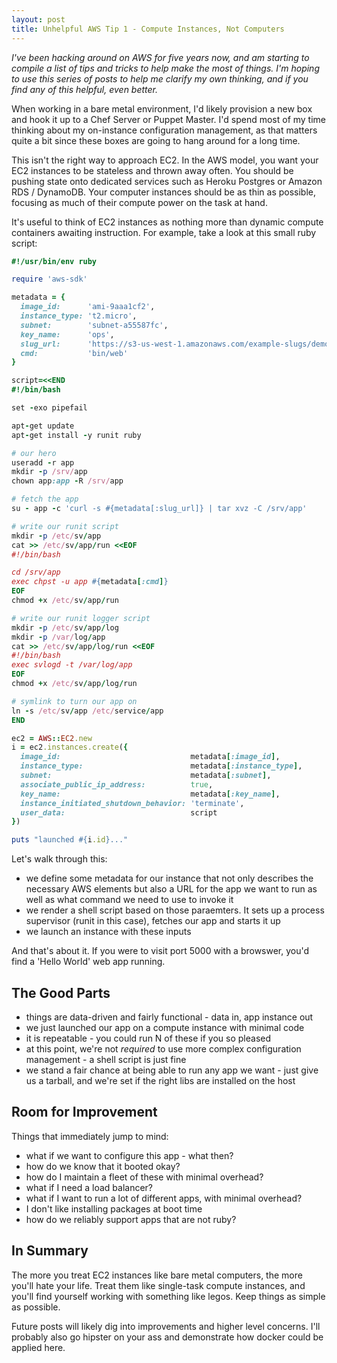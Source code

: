 ```yaml
---
layout: post
title: Unhelpful AWS Tip 1 - Compute Instances, Not Computers
---
```


*I've been hacking around on AWS for five years now, and am starting to compile a list of tips and tricks to help make the most of things.  I'm hoping to use this series of posts to help me clarify my own thinking, and if you find any of this helpful, even better.*

When working in a bare metal environment, I'd likely provision a new box and hook it up to a Chef Server or Puppet Master.  I'd spend most of my time thinking about my on-instance configuration management, as that matters quite a bit since these boxes are going to hang around for a long time.

This isn't the right way to approach EC2.  In the AWS model, you want your EC2 instances to be stateless and thrown away often.  You should be pushing state onto dedicated services such as Heroku Postgres or Amazon RDS / DynamoDB.  Your computer instances should be as thin as possible, focusing as much of their compute power on the task at hand.

It's useful to think of EC2 instances as nothing more than dynamic compute containers awaiting instruction.  For example, take a look at this small ruby script:

```rb
#!/usr/bin/env ruby

require 'aws-sdk'

metadata = {
  image_id:      'ami-9aaa1cf2',
  instance_type: 't2.micro',
  subnet:        'subnet-a55587fc',
  key_name:      'ops',
  slug_url:      'https://s3-us-west-1.amazonaws.com/example-slugs/demo.tar.gz',
  cmd:           'bin/web'
}

script=<<END
#!/bin/bash

set -exo pipefail

apt-get update
apt-get install -y runit ruby

# our hero
useradd -r app
mkdir -p /srv/app
chown app:app -R /srv/app

# fetch the app
su - app -c 'curl -s #{metadata[:slug_url]} | tar xvz -C /srv/app'

# write our runit script
mkdir -p /etc/sv/app
cat >> /etc/sv/app/run <<EOF
#!/bin/bash

cd /srv/app
exec chpst -u app #{metadata[:cmd]}
EOF
chmod +x /etc/sv/app/run

# write our runit logger script
mkdir -p /etc/sv/app/log
mkdir -p /var/log/app
cat >> /etc/sv/app/log/run <<EOF
#!/bin/bash
exec svlogd -t /var/log/app
EOF
chmod +x /etc/sv/app/log/run

# symlink to turn our app on
ln -s /etc/sv/app /etc/service/app
END

ec2 = AWS::EC2.new
i = ec2.instances.create({
  image_id:                             metadata[:image_id],
  instance_type:                        metadata[:instance_type],
  subnet:                               metadata[:subnet],
  associate_public_ip_address:          true,
  key_name:                             metadata[:key_name],
  instance_initiated_shutdown_behavior: 'terminate',
  user_data:                            script
})

puts "launched #{i.id}..."
```

Let's walk through this:

* we define some metadata for our instance that not only describes the necessary AWS elements but also a URL for the app we want to run as well as what command we need to use to invoke it
* we render a shell script based on those paraemters.  It sets up a process supervisor (runit in this case), fetches our app and starts it up
* we launch an instance with these inputs

And that's about it.  If you were to visit port 5000 with a browswer, you'd find a 'Hello World' web app running.

## The Good Parts

* things are data-driven and fairly functional - data in, app instance out
* we just launched our app on a compute instance with minimal code
* it is repeatable - you could run N of these if you so pleased
* at this point, we're not _required_ to use more complex configuration management - a shell script is just fine
* we stand a fair chance at being able to run any app we want - just give us a tarball, and we're set if the right libs are installed on the host

## Room for Improvement

Things that immediately jump to mind:

* what if we want to configure this app - what then?
* how do we know that it booted okay?
* how do I maintain a fleet of these with minimal overhead?
* what if I need a load balancer?
* what if I want to run a lot of different apps, with minimal overhead?
* I don't like installing packages at boot time
* how do we reliably support apps that are not ruby?

## In Summary

The more you treat EC2 instances like bare metal computers, the more you'll hate your life.  Treat them like single-task compute instances, and you'll find yourself working with something like legos.  Keep things as simple as possible.

Future posts will likely dig into improvements and higher level concerns.  I'll probably also go hipster on your ass and demonstrate how docker could be applied here.
